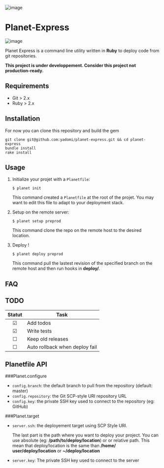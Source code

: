 ![image](https://dl.dropboxusercontent.com/u/6888621/htdocs/planet-express.png)

Planet-Express
==============

![image](https://img.shields.io/badge/version-0.1.5-brightgreen.svg)

Planet Express is a command line utility written in **Ruby** to deploy code from git repositories.

**This project is under developpement. Consider this project not production-ready.**

Requirements
------------

- Git > 2.x
- Ruby > 2.x

Installation
------------

For now you can clone this repository and build the gem

```
git clone git@github.com:yadomi/planet-express.git && cd planet-express
bundle install
rake install
```

Usage
-----

1. Initialize your projet with a `Planetfile`:

    ```
    $ planet init
    ```

    This command created a `Planetfile` at the root of the projet. You may want to edit this file to adapt to your deployment stack.

2. Setup on the remote server:

    ```
    $ planet setup preprod
    ```
    This command clone the repo on the remote host to the desired location.

3. Deploy !
	
	```
	$ planet deploy preprod
	```
	
	This command pull the lastest revision of the specified branch on the remote host and then run hooks in **deploy/**.

FAQ
---

TODO
----

Statut | Task |
:-----:|------|
☑ | Add todos |
☑ | Write tests |
☐ | Keep old releases |
☐ | Auto rollback when deploy fail |

Planetfile API
--------------

###Planet.configure

- `config.branch`: the default branch to pull from the repository (default: master)
- `config.repository`: the Git SCP-style URI repository URL
- `config.key`: the private SSH key used to connect to the repository (eg: GitHub)

###Planet.target

- `server.ssh`: the deployement target using SCP Style URI.

	The last part is the path where you want to deploy your project. You can use 	absolute (eg: **/path/to/deploy/location**) or 
	or relative path. This mean that deploy/location is the same than **/home/	user/deploy/location** or **~/deploy/location**

- `server.key`: The private SSH key used to connect to the server